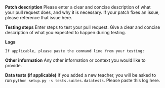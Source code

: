 **Patch description**
Please enter a clear and concise description of what your pull request does, and why
it is necessary. If your patch fixes an issue, please reference that issue here.

**Testing steps**
Enter steps to test your pull request. Give a clear and concise description of
what you expected to happen during testing.

**Logs**
```
If applicable, please paste the command line from your testing:
```

**Other information**
Any other information or context you would like to provide.

**Data tests (if applicable)**
If you added a new teacher, you will be asked to run
`python setup.py -s tests.suites.datatests`. Please paste this log here.
